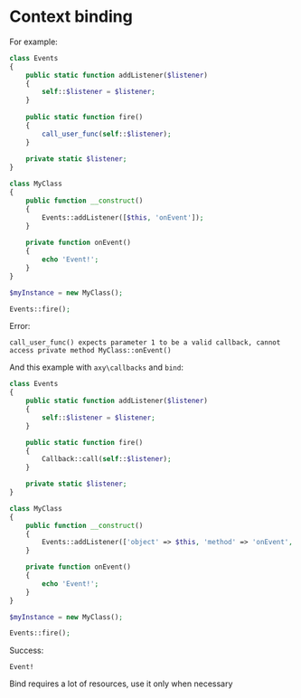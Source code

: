 # Context binding

For example:

```php
class Events
{
    public static function addListener($listener)
    {
        self::$listener = $listener;
    }
    
    public static function fire()
    {
        call_user_func(self::$listener);
    }
    
    private static $listener;
}

class MyClass
{
    public function __construct()
    {
        Events::addListener([$this, 'onEvent']);
    }
    
    private function onEvent()
    {
        echo 'Event!';
    }
}

$myInstance = new MyClass();

Events::fire();
```

Error:

```
call_user_func() expects parameter 1 to be a valid callback, cannot access private method MyClass::onEvent()
```

And this example with `axy\callbacks` and `bind`:

```php
class Events
{
    public static function addListener($listener)
    {
        self::$listener = $listener;
    }

    public static function fire()
    {
        Callback::call(self::$listener);
    }

    private static $listener;
}

class MyClass
{
    public function __construct()
    {
        Events::addListener(['object' => $this, 'method' => 'onEvent', 'bind' => true]);
    }

    private function onEvent()
    {
        echo 'Event!';
    }
}

$myInstance = new MyClass();

Events::fire();
```

Success:
```
Event!
```

Bind requires a lot of resources, use it only when necessary
